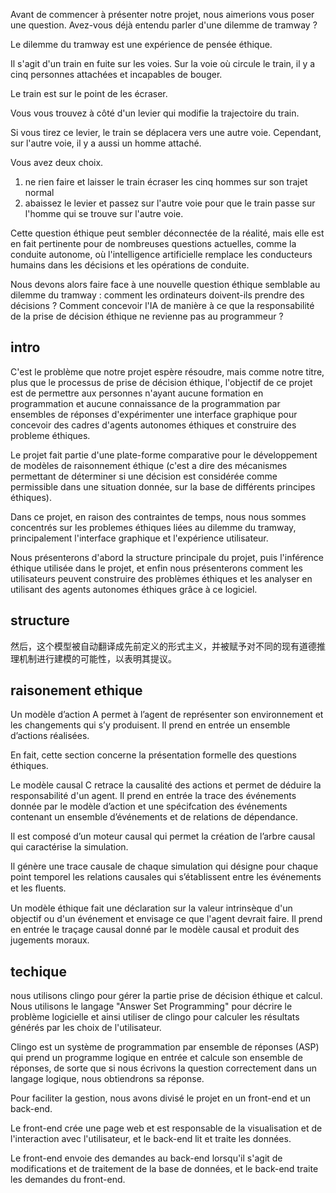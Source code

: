 Avant de commencer à présenter notre projet, nous aimerions vous poser une question. Avez-vous déjà entendu parler d'une dilemme de tramway ?

Le dilemme du tramway est une expérience de pensée éthique.

Il s'agit d'un train en fuite sur les voies. Sur la voie où circule le train, il y a cinq personnes attachées et incapables de bouger.

Le train est sur le point de les écraser.

Vous vous trouvez à côté d'un levier qui modifie la trajectoire du train.

Si vous tirez ce levier, le train se déplacera vers une autre voie. Cependant, sur l'autre voie, il y a aussi un homme attaché.

Vous avez deux choix.

1. ne rien faire et laisser le train écraser les cinq hommes sur son trajet normal
2. abaissez le levier et passez sur l'autre voie pour que le train passe sur l'homme qui se trouve sur l'autre voie.

Cette question éthique peut sembler déconnectée de la réalité, mais elle est en fait pertinente pour de nombreuses questions actuelles, comme la conduite autonome, où l'intelligence artificielle remplace les conducteurs humains dans les décisions et les opérations de conduite. 

Nous devons alors faire face à une nouvelle question éthique semblable au dilemme du tramway : comment les ordinateurs doivent-ils prendre des décisions ? Comment concevoir l'IA de manière à ce que la responsabilité de la prise de décision éthique ne revienne pas au programmeur ?

## intro

C'est le problème que notre projet espère résoudre, mais comme notre titre, plus que le processus de prise de décision éthique, l'objectif de ce projet est de permettre aux personnes n'ayant aucune formation en programmation et aucune connaissance de la programmation par ensembles de réponses d'expérimenter une interface graphique pour concevoir des cadres d'agents autonomes éthiques et construire des probleme éthiques.

Le projet fait partie d'une plate-forme comparative pour le développement de modèles de raisonnement éthique (c'est a dire des mécanismes permettant de déterminer si une décision est considérée comme permissible dans une situation donnée, sur la base de différents principes éthiques).

Dans ce projet, en raison des contraintes de temps, nous nous sommes concentrés sur les problemes éthiques liées au dilemme du tramway, principalement l'interface graphique et l'expérience utilisateur.

Nous présenterons d'abord la structure principale du projet, puis l'inférence éthique utilisée dans le projet, et enfin nous présenterons comment les utilisateurs peuvent construire des problèmes éthiques et les analyser en utilisant des agents autonomes éthiques grâce à ce logiciel.

## structure

然后，这个模型被自动翻译成先前定义的形式主义，并被赋予对不同的现有道德推理机制进行建模的可能性，以表明其提议。

## raisonement ethique

Un modèle d’action A permet à l’agent de
représenter son environnement et les changements qui s’y produisent. Il prend en entrée un ensemble d’actions réalisées.

En fait, cette section concerne la présentation formelle des questions éthiques.

Le modèle causal C retrace la causalité des actions et permet de déduire la responsabilité d'un agent.
Il prend en entrée la trace des événements donnée par le modèle d’action et une spécifcation des événements contenant un ensemble d’événements et de relations de dépendance.

Il est composé d’un moteur causal qui permet la création de l’arbre causal qui caractérise la simulation. 

Il génère une trace causale de chaque simulation qui désigne pour chaque point temporel les relations causales qui s’établissent entre les événements et les ﬂuents.

Un modèle éthique fait une déclaration sur la valeur intrinsèque d'un objectif ou d'un événement et envisage ce que l'agent devrait faire. Il prend en entrée le traçage causal donné par le modèle causal et produit des jugements moraux.

## techique
nous utilisons clingo pour gérer la partie prise de décision éthique et calcul. Nous utilisons le langage "Answer Set Programming" pour décrire le problème logicielle et ainsi utiliser de clingo pour calculer les résultats générés par les choix de l'utilisateur.

Clingo est un système de programmation par ensemble de réponses (ASP) qui prend un programme logique en entrée et calcule son ensemble de réponses, de sorte que si nous écrivons la question correctement dans un langage logique, nous obtiendrons sa réponse.

Pour faciliter la gestion, nous avons divisé le projet en un front-end et un back-end.

Le front-end crée une page web et est responsable de la visualisation et de l'interaction avec l'utilisateur, et le back-end  lit et traite les données.

Le front-end envoie des demandes au back-end lorsqu'il s'agit de modifications et de traitement de la base de données, et le back-end traite les demandes du front-end.
